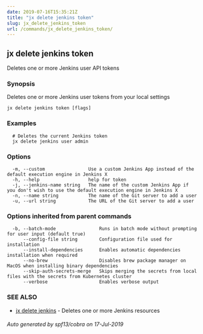 ```yaml
---
date: 2019-07-16T15:35:21Z
title: "jx delete jenkins token"
slug: jx_delete_jenkins_token
url: /commands/jx_delete_jenkins_token/
---
```

## jx delete jenkins token

Deletes one or more Jenkins user API tokens

### Synopsis

Deletes one or more Jenkins user tokens from your local settings

```
jx delete jenkins token [flags]
```

### Examples

```
  # Deletes the current Jenkins token
  jx delete jenkins user admin
```

### Options

```
  -m, --custom                Use a custom Jenkins App instead of the default execution engine in Jenkins X
  -h, --help                  help for token
  -j, --jenkins-name string   The name of the custom Jenkins App if you don't wish to use the default execution engine in Jenkins X
  -n, --name string           The name of the Git server to add a user
  -u, --url string            The URL of the Git server to add a user
```

### Options inherited from parent commands

```
  -b, --batch-mode                Runs in batch mode without prompting for user input (default true)
      --config-file string        Configuration file used for installation
      --install-dependencies      Enables automatic dependencies installation when required
      --no-brew                   Disables brew package manager on MacOS when installing binary dependencies
      --skip-auth-secrets-merge   Skips merging the secrets from local files with the secrets from Kubernetes cluster
      --verbose                   Enables verbose output
```

### SEE ALSO

* [jx delete jenkins](/commands/jx_delete_jenkins/)	 - Deletes one or more Jenkins resources

###### Auto generated by spf13/cobra on 17-Jul-2019
